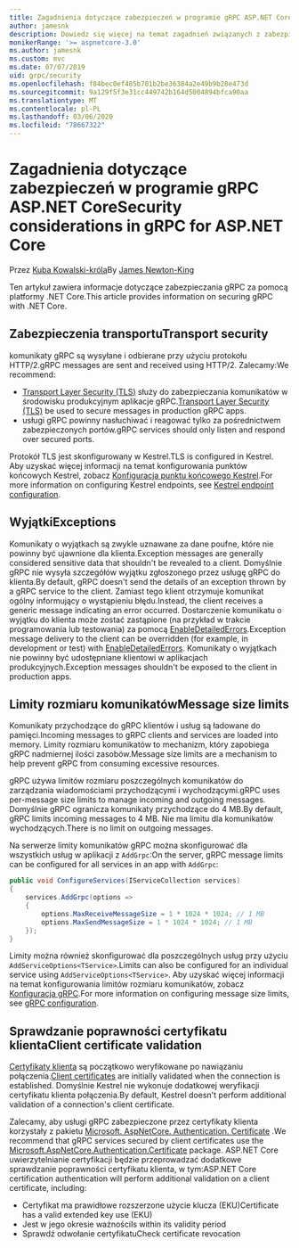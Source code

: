 ```yaml
---
title: Zagadnienia dotyczące zabezpieczeń w programie gRPC ASP.NET Core
author: jamesnk
description: Dowiedz się więcej na temat zagadnień związanych z zabezpieczeniami dla programu gRPC ASP.NET Core.
monikerRange: '>= aspnetcore-3.0'
ms.author: jamesnk
ms.custom: mvc
ms.date: 07/07/2019
uid: grpc/security
ms.openlocfilehash: f84bec0ef485b701b2be36384a2e49b9b28e473d
ms.sourcegitcommit: 9a129f5f3e31cc449742b164d5004894bfca90aa
ms.translationtype: MT
ms.contentlocale: pl-PL
ms.lasthandoff: 03/06/2020
ms.locfileid: "78667322"
---
```

# <a name="security-considerations-in-grpc-for-aspnet-core"></a><span data-ttu-id="aac40-103">Zagadnienia dotyczące zabezpieczeń w programie gRPC ASP.NET Core</span><span class="sxs-lookup"><span data-stu-id="aac40-103">Security considerations in gRPC for ASP.NET Core</span></span>

<span data-ttu-id="aac40-104">Przez [Kuba Kowalski-króla](https://twitter.com/jamesnk)</span><span class="sxs-lookup"><span data-stu-id="aac40-104">By [James Newton-King](https://twitter.com/jamesnk)</span></span>

<span data-ttu-id="aac40-105">Ten artykuł zawiera informacje dotyczące zabezpieczania gRPC za pomocą platformy .NET Core.</span><span class="sxs-lookup"><span data-stu-id="aac40-105">This article provides information on securing gRPC with .NET Core.</span></span>

## <a name="transport-security"></a><span data-ttu-id="aac40-106">Zabezpieczenia transportu</span><span class="sxs-lookup"><span data-stu-id="aac40-106">Transport security</span></span>

<span data-ttu-id="aac40-107">komunikaty gRPC są wysyłane i odbierane przy użyciu protokołu HTTP/2.</span><span class="sxs-lookup"><span data-stu-id="aac40-107">gRPC messages are sent and received using HTTP/2.</span></span> <span data-ttu-id="aac40-108">Zalecamy:</span><span class="sxs-lookup"><span data-stu-id="aac40-108">We recommend:</span></span>

* <span data-ttu-id="aac40-109">[Transport Layer Security (TLS)](https://tools.ietf.org/html/rfc5246) służy do zabezpieczania komunikatów w środowisku produkcyjnym aplikacje gRPC.</span><span class="sxs-lookup"><span data-stu-id="aac40-109">[Transport Layer Security (TLS)](https://tools.ietf.org/html/rfc5246) be used to secure messages in production gRPC apps.</span></span>
* <span data-ttu-id="aac40-110">usługi gRPC powinny nasłuchiwać i reagować tylko za pośrednictwem zabezpieczonych portów.</span><span class="sxs-lookup"><span data-stu-id="aac40-110">gRPC services should only listen and respond over secured ports.</span></span>

<span data-ttu-id="aac40-111">Protokół TLS jest skonfigurowany w Kestrel.</span><span class="sxs-lookup"><span data-stu-id="aac40-111">TLS is configured in Kestrel.</span></span> <span data-ttu-id="aac40-112">Aby uzyskać więcej informacji na temat konfigurowania punktów końcowych Kestrel, zobacz [Konfiguracja punktu końcowego Kestrel](xref:fundamentals/servers/kestrel#endpoint-configuration).</span><span class="sxs-lookup"><span data-stu-id="aac40-112">For more information on configuring Kestrel endpoints, see [Kestrel endpoint configuration](xref:fundamentals/servers/kestrel#endpoint-configuration).</span></span>

## <a name="exceptions"></a><span data-ttu-id="aac40-113">Wyjątki</span><span class="sxs-lookup"><span data-stu-id="aac40-113">Exceptions</span></span>

<span data-ttu-id="aac40-114">Komunikaty o wyjątkach są zwykle uznawane za dane poufne, które nie powinny być ujawnione dla klienta.</span><span class="sxs-lookup"><span data-stu-id="aac40-114">Exception messages are generally considered sensitive data that shouldn't be revealed to a client.</span></span> <span data-ttu-id="aac40-115">Domyślnie gRPC nie wysyła szczegółów wyjątku zgłoszonego przez usługę gRPC do klienta.</span><span class="sxs-lookup"><span data-stu-id="aac40-115">By default, gRPC doesn't send the details of an exception thrown by a gRPC service to the client.</span></span> <span data-ttu-id="aac40-116">Zamiast tego klient otrzymuje komunikat ogólny informujący o wystąpieniu błędu.</span><span class="sxs-lookup"><span data-stu-id="aac40-116">Instead, the client receives a generic message indicating an error occurred.</span></span> <span data-ttu-id="aac40-117">Dostarczenie komunikatu o wyjątku do klienta może zostać zastąpione (na przykład w trakcie programowania lub testowania) za pomocą [EnableDetailedErrors](xref:grpc/configuration#configure-services-options).</span><span class="sxs-lookup"><span data-stu-id="aac40-117">Exception message delivery to the client can be overridden (for example, in development or test) with [EnableDetailedErrors](xref:grpc/configuration#configure-services-options).</span></span> <span data-ttu-id="aac40-118">Komunikaty o wyjątkach nie powinny być udostępniane klientowi w aplikacjach produkcyjnych.</span><span class="sxs-lookup"><span data-stu-id="aac40-118">Exception messages shouldn't be exposed to the client in production apps.</span></span>

## <a name="message-size-limits"></a><span data-ttu-id="aac40-119">Limity rozmiaru komunikatów</span><span class="sxs-lookup"><span data-stu-id="aac40-119">Message size limits</span></span>

<span data-ttu-id="aac40-120">Komunikaty przychodzące do gRPC klientów i usług są ładowane do pamięci.</span><span class="sxs-lookup"><span data-stu-id="aac40-120">Incoming messages to gRPC clients and services are loaded into memory.</span></span> <span data-ttu-id="aac40-121">Limity rozmiaru komunikatów to mechanizm, który zapobiega gRPC nadmiernej ilości zasobów.</span><span class="sxs-lookup"><span data-stu-id="aac40-121">Message size limits are a mechanism to help prevent gRPC from consuming excessive resources.</span></span>

<span data-ttu-id="aac40-122">gRPC używa limitów rozmiaru poszczególnych komunikatów do zarządzania wiadomościami przychodzącymi i wychodzącymi.</span><span class="sxs-lookup"><span data-stu-id="aac40-122">gRPC uses per-message size limits to manage incoming and outgoing messages.</span></span> <span data-ttu-id="aac40-123">Domyślnie gRPC ogranicza komunikaty przychodzące do 4 MB.</span><span class="sxs-lookup"><span data-stu-id="aac40-123">By default, gRPC limits incoming messages to 4 MB.</span></span> <span data-ttu-id="aac40-124">Nie ma limitu dla komunikatów wychodzących.</span><span class="sxs-lookup"><span data-stu-id="aac40-124">There is no limit on outgoing messages.</span></span>

<span data-ttu-id="aac40-125">Na serwerze limity komunikatów gRPC można skonfigurować dla wszystkich usług w aplikacji z `AddGrpc`:</span><span class="sxs-lookup"><span data-stu-id="aac40-125">On the server, gRPC message limits can be configured for all services in an app with `AddGrpc`:</span></span>

```csharp
public void ConfigureServices(IServiceCollection services)
{
    services.AddGrpc(options =>
    {
        options.MaxReceiveMessageSize = 1 * 1024 * 1024; // 1 MB
        options.MaxSendMessageSize = 1 * 1024 * 1024; // 1 MB
    });
}
```

<span data-ttu-id="aac40-126">Limity można również skonfigurować dla poszczególnych usług przy użyciu `AddServiceOptions<TService>`.</span><span class="sxs-lookup"><span data-stu-id="aac40-126">Limits can also be configured for an individual service using `AddServiceOptions<TService>`.</span></span> <span data-ttu-id="aac40-127">Aby uzyskać więcej informacji na temat konfigurowania limitów rozmiaru komunikatów, zobacz [Konfiguracja gRPC](xref:grpc/configuration).</span><span class="sxs-lookup"><span data-stu-id="aac40-127">For more information on configuring message size limits, see [gRPC configuration](xref:grpc/configuration).</span></span>

## <a name="client-certificate-validation"></a><span data-ttu-id="aac40-128">Sprawdzanie poprawności certyfikatu klienta</span><span class="sxs-lookup"><span data-stu-id="aac40-128">Client certificate validation</span></span>

<span data-ttu-id="aac40-129">[Certyfikaty klienta](https://tools.ietf.org/html/rfc5246#section-7.4.4) są początkowo weryfikowane po nawiązaniu połączenia.</span><span class="sxs-lookup"><span data-stu-id="aac40-129">[Client certificates](https://tools.ietf.org/html/rfc5246#section-7.4.4) are initially validated when the connection is established.</span></span> <span data-ttu-id="aac40-130">Domyślnie Kestrel nie wykonuje dodatkowej weryfikacji certyfikatu klienta połączenia.</span><span class="sxs-lookup"><span data-stu-id="aac40-130">By default, Kestrel doesn't perform additional validation of a connection's client certificate.</span></span>

<span data-ttu-id="aac40-131">Zalecamy, aby usługi gRPC zabezpieczone przez certyfikaty klienta korzystały z pakietu [Microsoft. AspNetCore. Authentication. Certificate](xref:security/authentication/certauth) .</span><span class="sxs-lookup"><span data-stu-id="aac40-131">We recommend that gRPC services secured by client certificates use the [Microsoft.AspNetCore.Authentication.Certificate](xref:security/authentication/certauth) package.</span></span> <span data-ttu-id="aac40-132">ASP.NET Core uwierzytelnianie certyfikacji będzie przeprowadzać dodatkowe sprawdzanie poprawności certyfikatu klienta, w tym:</span><span class="sxs-lookup"><span data-stu-id="aac40-132">ASP.NET Core certification authentication will perform additional validation on a client certificate, including:</span></span>

* <span data-ttu-id="aac40-133">Certyfikat ma prawidłowe rozszerzone użycie klucza (EKU)</span><span class="sxs-lookup"><span data-stu-id="aac40-133">Certificate has a valid extended key use (EKU)</span></span>
* <span data-ttu-id="aac40-134">Jest w jego okresie ważności</span><span class="sxs-lookup"><span data-stu-id="aac40-134">Is within its validity period</span></span>
* <span data-ttu-id="aac40-135">Sprawdź odwołanie certyfikatu</span><span class="sxs-lookup"><span data-stu-id="aac40-135">Check certificate revocation</span></span>
